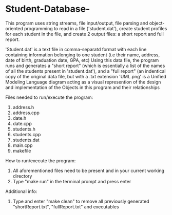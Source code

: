 # Student-Database-
This program uses string streams, file input/output, file parsing and object-oriented programming to read in a file ('student.dat'), create student profiles for each student in the file, and create 2 output files: a short report and full report.

'Student.dat' is a text file in comma-separatd format with each line containing information belonging to one student (i.e their name, address, date of birth,  graduation date, GPA, etc)
Using this data file, the program runs and generates a "short report" (which is essentially a list of the names of all the students present in 'student.dat'), and a "full report" (an indentical copy of the original data file, but with a .txt extension
'UML.png' is a Unified Modeling Language diagram acting as a visual represention of the design and implementation of the Objects in this program and their relationships

Files needed to run/execute the program:
1. address.h
2. address.cpp
3. date.h
4. date.cpp
5. students.h
6. students.cpp
7. students.dat
8. main.cpp
9. makefile

How to run/execute the program:
1. All aforementioned files need to be present and in your current working directory
2. Type "make run" in the terminal prompt and press enter

Additional info:
1. Type and enter "make clean" to remove all previously generated "shortReport.txt", "fullReport.txt" and executables 
